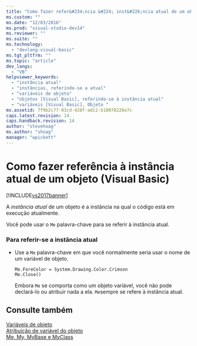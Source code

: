```yaml
---
title: "Como fazer refer&#234;ncia &#224; inst&#226;ncia atual de um objeto (Visual Basic) | Microsoft Docs"
ms.custom: ""
ms.date: "12/03/2016"
ms.prod: "visual-studio-dev14"
ms.reviewer: ""
ms.suite: ""
ms.technology: 
  - "devlang-visual-basic"
ms.tgt_pltfrm: ""
ms.topic: "article"
dev_langs: 
  - "VB"
helpviewer_keywords: 
  - "instância atual"
  - "instâncias, referindo-se a atual"
  - "variáveis de objeto"
  - "objetos [Visual Basic], referindo-se à instância atual"
  - "variáveis [Visual Basic], Objeto "
ms.assetid: 7f9b2c77-03cd-428f-adc2-b18070226e7c
caps.latest.revision: 14
caps.handback.revision: 14
author: "stevehoag"
ms.author: "shoag"
manager: "wpickett"
---
```

# Como fazer refer&#234;ncia &#224; inst&#226;ncia atual de um objeto (Visual Basic)
[!INCLUDE[vs2017banner](../../../../csharp/includes/vs2017banner.md)]

A  *instância atual*  de um objeto é a instância na qual o código está em execução atualmente.  
  
 Você pode usar o `Me` palavra\-chave para se referir à instância atual.  
  
### Para referir\-se a instância atual  
  
-   Use a `Me` palavra\-chave em que você normalmente seria usar o nome de um variável de objeto.  
  
    ```  
    Me.ForeColor = System.Drawing.Color.Crimson  
    Me.Close()  
    ```  
  
     Embora `Me` se comporta como um objeto variável, você não pode declará\-lo ou atribuir nada a ela.  `Me`sempre se refere à instância atual.  
  
## Consulte também  
 [Variáveis de objeto](../../../../visual-basic/programming-guide/language-features/variables/object-variables.md)   
 [Atribuição de variável do objeto](../../../../visual-basic/programming-guide/language-features/variables/object-variable-assignment.md)   
 [Me, My, MyBase e MyClass](../../../../visual-basic/programming-guide/program-structure/me-my-mybase-and-myclass.md)